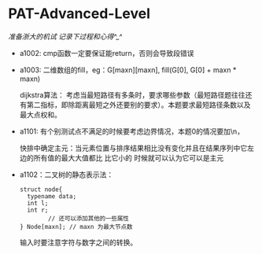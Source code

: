 # PAT-Advanced-Level

*准备浙大的机试 记录下过程和心得^_^*

+ a1002: cmp函数一定要保证能return，否则会导致段错误

+ a1003: 二维数组的fill，eg：G[maxn][maxn],  fill(G[0], G[0] + maxn * maxn)

  dijkstra算法： 考虑当最短路径有多条时，要求哪些参数（最短路径题往往还有第二指标，即除距离最短之外还要别的要求）。本题要求最短路径条数以及最大点权和。


+ a1101: 有个别测试点不满足的时候要考虑边界情况，本题0的情况要加\n，

  快排中确定主元：当元素位置与排序结果相比没有变化并且在结果序列中它左边的所有值的最⼤大值都⽐ 比它⼩的
  时候就可以认为它可以是主元

+ a1102：二叉树的静态表示法：

  ```
  struct node{
    typename data;
    int l;
    int r;
          // 还可以添加其他的一些属性
  } Node[maxn]; // maxn 为最大节点数
  ```

  输入时要注意字符与数字之间的转换。
